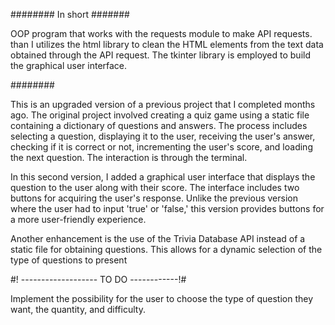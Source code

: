 ######## In short #######

OOP program that works with the requests module to make API requests. than I utilizes the html library to clean the HTML elements from the text data obtained through the API request. The tkinter library is employed to build the graphical user interface.

########

This is an upgraded version of a previous project that I completed months ago. The original project involved creating a quiz game using a static file containing a dictionary of questions and answers. The process includes selecting a question, displaying it to the user, receiving the user's answer, checking if it is correct or not, incrementing the user's score, and loading the next question. The interaction is through the terminal.

In this second version, I added a graphical user interface that displays the question to the user along with their score. The interface includes two buttons for acquiring the user's response. Unlike the previous version where the user had to input 'true' or 'false,' this version provides buttons for a more user-friendly experience.

Another enhancement is the use of the Trivia Database API instead of a static file for obtaining questions. This allows for a dynamic selection of the type of questions to present

#! ------------------- TO DO ------------!#

Implement the possibility for the user to choose the type of question they want, the quantity, and difficulty.
